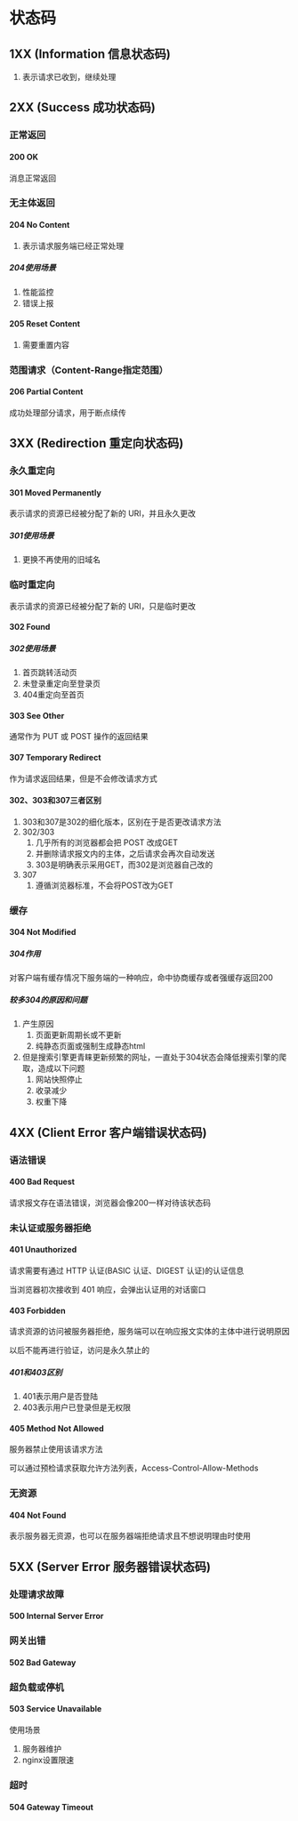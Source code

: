 # 状态码

## 1XX (Information 信息状态码)

1. 表示请求已收到，继续处理

## 2XX (Success 成功状态码)

### 正常返回

#### 200 OK

消息正常返回

### 无主体返回

#### 204 No Content

1. 表示请求服务端已经正常处理

##### 204使用场景 

1. 性能监控
2. 错误上报

#### 205 Reset Content

1. 需要重置内容

### 范围请求（Content-Range指定范围）

#### 206 Partial Content

成功处理部分请求，用于断点续传

## 3XX (Redirection 重定向状态码)

### 永久重定向

#### 301 Moved Permanently

表示请求的资源已经被分配了新的 URI，并且永久更改

##### 301使用场景

1. 更换不再使用的旧域名

### 临时重定向

表示请求的资源已经被分配了新的 URI，只是临时更改

#### 302 Found

##### 302使用场景

1. 首页跳转活动页
2. 未登录重定向至登录页
3. 404重定向至首页

#### 303 See Other

通常作为 PUT 或 POST 操作的返回结果

#### 307 Temporary Redirect

作为请求返回结果，但是不会修改请求方式

#### 302、303和307三者区别

1. 303和307是302的细化版本，区别在于是否更改请求方法
2. 302/303
   1. 几乎所有的浏览器都会把 POST 改成GET
   2. 并删除请求报文内的主体，之后请求会再次自动发送
   3. 303是明确表示采用GET，而302是浏览器自己改的
3. 307
   1. 遵循浏览器标准，不会将POST改为GET

### 缓存

#### 304 Not Modified

##### 304作用

对客户端有缓存情况下服务端的一种响应，命中协商缓存或者强缓存返回200

##### 较多304的原因和问题

1. 产生原因
    1. 页面更新周期长或不更新
    2. 纯静态页面或强制生成静态html
2. 但是搜索引擎更青睐更新频繁的网址，一直处于304状态会降低搜索引擎的爬取，造成以下问题
   1. 网站快照停止
   2. 收录减少
   3. 权重下降

## 4XX (Client Error 客户端错误状态码)

### 语法错误

#### 400 Bad Request

请求报文存在语法错误，浏览器会像200一样对待该状态码

### 未认证或服务器拒绝

#### 401 Unauthorized

请求需要有通过 HTTP 认证(BASIC 认证、DIGEST 认证)的认证信息

当浏览器初次接收到 401 响应，会弹出认证用的对话窗口

#### 403 Forbidden

请求资源的访问被服务器拒绝，服务端可以在响应报文实体的主体中进行说明原因

以后不能再进行验证，访问是永久禁止的

##### 401和403区别

1. 401表示用户是否登陆
2. 403表示用户已登录但是无权限

#### 405 Method Not Allowed

服务器禁止使用该请求方法

可以通过预检请求获取允许方法列表，Access-Control-Allow-Methods

### 无资源

#### 404 Not Found

表示服务器无资源，也可以在服务器端拒绝请求且不想说明理由时使用

## 5XX (Server Error 服务器错误状态码)

### 处理请求故障

#### 500 Internal Server Error

### 网关出错

#### 502 Bad Gateway

### 超负载或停机

#### 503 Service Unavailable

使用场景
1. 服务器维护
2. nginx设置限速

### 超时

#### 504 Gateway Timeout
